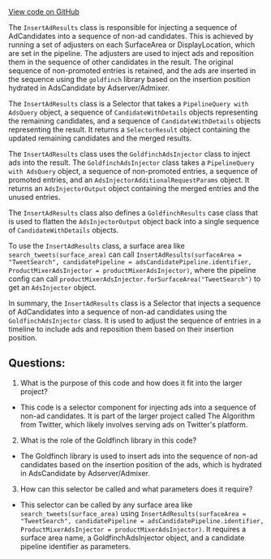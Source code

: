 [View code on GitHub](https://github.com/misbahsy/the-algorithm/product-mixer/component-library/src/main/scala/com/twitter/product_mixer/component_library/selector/ads/InsertAdResults.scala)

The `InsertAdResults` class is responsible for injecting a sequence of AdCandidates into a sequence of non-ad candidates. This is achieved by running a set of adjusters on each SurfaceArea or DisplayLocation, which are set in the pipeline. The adjusters are used to inject ads and reposition them in the sequence of other candidates in the result. The original sequence of non-promoted entries is retained, and the ads are inserted in the sequence using the `goldfinch` library based on the insertion position hydrated in AdsCandidate by Adserver/Admixer.

The `InsertAdResults` class is a Selector that takes a `PipelineQuery with AdsQuery` object, a sequence of `CandidateWithDetails` objects representing the remaining candidates, and a sequence of `CandidateWithDetails` objects representing the result. It returns a `SelectorResult` object containing the updated remaining candidates and the merged results.

The `InsertAdResults` class uses the `GoldfinchAdsInjector` class to inject ads into the result. The `GoldfinchAdsInjector` class takes a `PipelineQuery with AdsQuery` object, a sequence of non-promoted entries, a sequence of promoted entries, and an `AdsInjectorAdditionalRequestParams` object. It returns an `AdsInjectorOutput` object containing the merged entries and the unused entries.

The `InsertAdResults` class also defines a `GoldfinchResults` case class that is used to flatten the `AdsInjectorOutput` object back into a single sequence of `CandidateWithDetails` objects.

To use the `InsertAdResults` class, a surface area like `search_tweets(surface_area)` can call `InsertAdResults(surfaceArea = "TweetSearch", candidatePipeline = adsCandidatePipeline.identifier, ProductMixerAdsInjector = productMixerAdsInjector)`, where the pipeline config can call `productMixerAdsInjector.forSurfaceArea("TweetSearch")` to get an `AdsInjector` object.

In summary, the `InsertAdResults` class is a Selector that injects a sequence of AdCandidates into a sequence of non-ad candidates using the `GoldfinchAdsInjector` class. It is used to adjust the sequence of entries in a timeline to include ads and reposition them based on their insertion position.
## Questions: 
 1. What is the purpose of this code and how does it fit into the larger project?
- This code is a selector component for injecting ads into a sequence of non-ad candidates. It is part of the larger project called The Algorithm from Twitter, which likely involves serving ads on Twitter's platform.

2. What is the role of the Goldfinch library in this code?
- The Goldfinch library is used to insert ads into the sequence of non-ad candidates based on the insertion position of the ads, which is hydrated in AdsCandidate by Adserver/Admixer.

3. How can this selector be called and what parameters does it require?
- This selector can be called by any surface area like `search_tweets(surface_area)` using `InsertAdResults(surfaceArea = "TweetSearch", candidatePipeline = adsCandidatePipeline.identifier, ProductMixerAdsInjector = productMixerAdsInjector)`. It requires a surface area name, a GoldfinchAdsInjector object, and a candidate pipeline identifier as parameters.